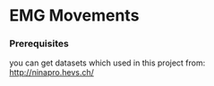 # EMG Movements


### Prerequisites

you can get datasets which used in this project from: http://ninapro.hevs.ch/ 



